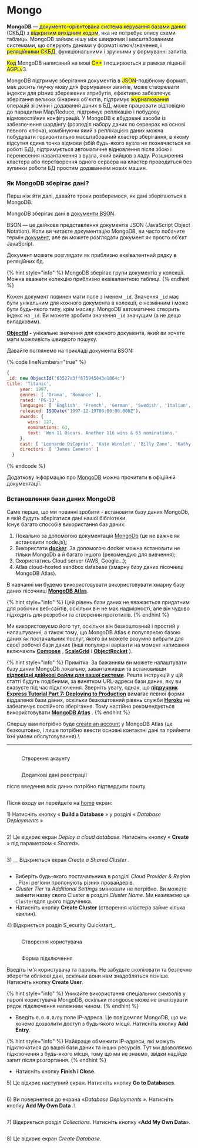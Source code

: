 # Mongo

**MongoDB** — <mark style="color:blue;">документо-орієнтована система керування базами даних</mark> (СКБД) з <mark style="color:blue;">відкритим вихідним кодом</mark>, яка не потребує опису схеми таблиць. MongoDB займає нішу між швидкими і масштабованими системами, що оперують даними у форматі ключ/значення, і <mark style="color:blue;">реляційними СКБД</mark>, функціональними і зручними у формуванні запитів.

<mark style="color:blue;">Код</mark> MongoDB написаний на мові <mark style="color:blue;">C++</mark> і поширюється в рамках ліцензії <mark style="color:blue;">AGPLv</mark>3.

MongoDB підтримує зберігання документів в <mark style="color:blue;">JSON</mark>-подібному форматі, має досить гнучку мову для формування запитів, може створювати індекси для різних збережених атрибутів, ефективно забезпечує зберігання великих бінарних об'єктів, підтримує <mark style="color:blue;">журналювання</mark> операцій зі зміни і додавання даних в БД, може працювати відповідно до парадигми Map/Reduce, підтримує реплікацію і побудову відмовостійких конфігурацій. У MongoDB є вбудовані засоби із забезпечення шардінгу (розподіл набору даних по серверах на основі певного ключа), комбінуючи який з реплікацією даних можна побудувати горизонтально масштабований кластер зберігання, в якому відсутня єдина точка відмови (збій будь-якого вузла не позначається на роботі БД), підтримується автоматичне відновлення після збою і перенесення навантаження з вузла, який вийшов з ладу. Розширення кластера або перетворення одного сервера на кластер проводиться без зупинки роботи БД простим додаванням нових машин.

### Як MongoDB зберігає дані?

Перш ніж йти далі, давайте трохи розберемося, як дані зберігаються в MongoDB.

MongoDB зберігає дані в [документи BSON](https://docs.mongodb.com/manual/core/document/).&#x20;

BSON — це двійкове представлення документів JSON (JavaScript Object Notation). Коли ви читаєте документацію MongoDB, ви часто побачите термін [документ](https://docs.mongodb.com/manual/reference/glossary/#term-document), але ви можете розглядати документ як просто об’єкт JavaScript.

Документ можете розглядати як приблизно еквівалентний рядку в реляційних бд.

{% hint style="info" %}
MongoDB зберігає групи документів у колекції. Можна вважати колекцію приблизно еквівалентною таблиці.
{% endhint %}

Кожен документ повинен мати поле з іменем `_id`. Значення `_id` має бути унікальним для кожного документа в колекції, є незмінним і може бути будь-якого типу, крім масиву. MongoDB автоматично створить індекс на `_id`. Ви можете зробити значення `_id` значущим (а не дещо випадковим).

[**ObjectId**](https://docs.mongodb.com/manual/reference/bson-types/#objectid) **-** унікальне значення для кожного документа, який ви хочете мати можливість швидкого пошуку.&#x20;

Давайте поглянемо на прикладі документа BSON:

{% code lineNumbers="true" %}
```javascript
{
_id: new ObjectId("63527a3ff675945843e1064c")      
title: 'Titanic',
     year: 1997,
     genres: [ 'Drama', 'Romance' ],
     rated: 'PG-13',
     languages: [ 'English', 'French', 'German', 'Swedish', 'Italian', 'Russian' ],
     released: ISODate("1997-12-19T00:00:00.000Z"),
     awards: {
        wins: 127,
        nominations: 63,
        text: 'Won 11 Oscars. Another 116 wins & 63 nominations.'
     },
     cast: [ 'Leonardo DiCaprio', 'Kate Winslet', 'Billy Zane', 'Kathy Bates' ],
     directors: [ 'James Cameron' ]
  }
```
{% endcode %}

Додаткову інформацію про [MongoDB](https://www.mongodb.com/docs/) можна прочитати в офіційній документації.

### **Встановлення бази даних MongoDB**

Саме перше, що ми повинні зробити - встановити базу даних MongoDb, в якій будуть зберігатися дані нашої бібліотеки.\
Існує багато способів використання баз даних:

1. Локально за допомогою документацій [MongoDb](https://www.mongodb.com/docs/manual/installation/) (це не важче як встановити node.js)**;**
2. Використати [**docker**](https://www.docker.com/get-started/). За допомогою docker можна встановити не тільки MongoDb а й багато іншого (рекомендую для вивчення);
3. Скористатись Cloud server (AWS, Google…);
4. Atlas cloud-hosted sandbox database (хмарну базу даних пісочниці MongoDB Atlas).

В навчанні ми будемо використовувати використовувати хмарну базу даних пісочниці [**MongoDB Atlas**](https://www.mongodb.com/atlas/database).

{% hint style="info" %}
Цей рівень бази даних не вважається придатним для робочих веб-сайтів, оскільки він не має надмірності, але він чудово підходить для розробки та створення прототипів.
{% endhint %}

Ми використовуємо його тут, оскільки він безкоштовний і простий у налаштуванні, а також тому, що MongoDB Atlas є популярною базою даних як постачальник послуг, якого ви можете розумно вибрати для своєї робочої бази даних (інші популярні варіанти на момент написання включають [**Compose**](https://www.compose.com/) , [**ScaleGrid**](https://scalegrid.io/pricing.html) і [**ObjectRocket**](https://www.objectrocket.com/) ).

{% hint style="info" %}
Примітка. За бажанням ви можете налаштувати базу даних MongoDb локально, завантаживши та встановивши [**відповідні двійкові файли для вашої системи**](https://www.mongodb.com/download-center/community/releases). Решта інструкцій у цій статті будуть подібними, за винятком URL-адреси бази даних, яку ви вказуєте під час підключення. Зверніть увагу, однак, що [**підручник Express Tutorial Part 7: Deploying to Production**](https://developer.mozilla.org/en-US/docs/Learn/Server-side/Express\_Nodejs/deployment) вимагає певної форми віддаленої бази даних, оскільки безкоштовний рівень служби [**Heroku**](https://www.heroku.com/) не забезпечує постійного зберігання. Тому настійно рекомендується використовувати [**MongoDB Atlas**](https://www.mongodb.com/atlas/database) .
{% endhint %}

Спершу вам потрібно буде [create an account](https://www.mongodb.com/cloud/atlas/register) у MongoDB Atlas (це безкоштовно, і лише потрібно ввести основні контактні дані та прийняти їхні умови обслуговування).\
****

<figure><img src="https://lh4.googleusercontent.com/0pIf_SBPnPLRd8e-1Y021WF6cgP1XRgLN65-nKNpduTVXR_n53koix7XmSrKWipMEUDm6MMdVuLxiu1onPjeU0K4eSg-JdHpw8OHvGr1L1GxAmQQ9_kIXYi--jmWvF16L830sWSFxGHOn550mNgKnKEnlKTB032cq_bBb0cVXA5MXTtthR6QGZLFaQ" alt=""><figcaption><p>Створення акаунту<br></p></figcaption></figure>

<figure><img src="https://lh6.googleusercontent.com/0KIwBOfVf8HCVkBfjhZaWNIo-Mb1QDANrNI6ZbxcrKMQgMaHRd4Cn3G0p69lceNCmruHawnPMadyCWsQ8U6h6KU3qq0apZHJ07sRpqS8speqo-1sW-ap6ahJDf47xZ9QpNxORrvoWIfx-Wdqg5wros8s-aeLb9n5-Msqol0HPmzAI_6olrEpWFj7yA" alt=""><figcaption><p>Додаткові дані реєстрації</p></figcaption></figure>

після введення всіх даних потрібно підтвердити пошту

<figure><img src="https://lh3.googleusercontent.com/mPdqMwU3M2UQ6iddvaBUREnjMuobCYiyaRlH0rwz5TSXW0C2nGEC5B-NHyxuuWXO8jzArCn2mXNHtzegVGDzVl8F8j17GqJM1erS0FBTyKJ9decALD8fx7BjOI6-Cw0iEpbAs2otoiE-ti1_4lRGLzrAi8NOWuvEiWb5j04hqmKVqJhRc8FuBNQQ7A" alt=""><figcaption></figcaption></figure>

Після входу ви перейдете на [home](https://cloud.mongodb.com/v2) екран:

1\) Натисніть кнопку « **Build a Database** » у розділі « _Database Deployments_ »&#x20;

<figure><img src="../../.gitbook/assets/image (6).png" alt=""><figcaption></figcaption></figure>

2\) Це відкриє екран _Deploy a cloud database._  Натисніть кнопку « **Create** » під параметром       « _Shared_».

<figure><img src="../../.gitbook/assets/image (3).png" alt=""><figcaption></figcaption></figure>

3\) __ Відкриється екран _Create a Shared Cluster ._

<figure><img src="../../.gitbook/assets/image (1).png" alt=""><figcaption></figcaption></figure>

* Виберіть будь-якого постачальника в розділі _Cloud Provider & Region_ . Різні регіони пропонують різних провайдерів.
* _Cluster Tier_ та _Additional Settings_ змінювати не потрібно. Ви можете змінити назву свого Cluster в розділі _Cluster Name_.  Ми називаємо це `Cluster0`для цього підручника.
* Натисніть кнопку **Create Cluster** (створення кластера займе кілька хвилин).

4\) Відкриється розділ S_ecurity Quickstart_.

<figure><img src="../../.gitbook/assets/Screenshot_2022-10-21_13-22-36.png" alt=""><figcaption><p>Створення користувача</p></figcaption></figure>

<figure><img src="../../.gitbook/assets/Screenshot_2022-10-21_13-23-15.png" alt=""><figcaption><p>Форма підключення</p></figcaption></figure>

Введіть ім'я користувача та пароль. Не забудьте скопіювати та безпечно зберегти облікові дані, оскільки вони нам знадобляться пізніше. Натисніть кнопку **Create User**.

{% hint style="info" %}
Уникайте використання спеціальних символів у паролі користувача MongoDB, оскільки mongoose може не аналізувати рядок підключення належним чином.
{% endhint %}

* Введіть `0.0.0.0/0`у поле IP-адреса. Це повідомляє MongoDB, що ми хочемо дозволити доступ з будь-якого місця. Натисніть кнопку **Add Entry**.

{% hint style="info" %}
Найкраще обмежити IP-адреси, які можуть підключатися до вашої бази даних та інших ресурсів. Тут ми дозволяємо підключення з будь-якого місця, тому що ми не знаємо, звідки надійде запит після розгортання.
{% endhint %}

* Натисніть кнопку **Finish і Close**.

5\) Це відкриє наступний екран. Натисніть кнопку **Go to Databases**.

<figure><img src="../../.gitbook/assets/image (7).png" alt=""><figcaption></figcaption></figure>

6\) Ви повернетеся до екрана «_Database Deployments »._ Натисніть кнопку **Add My Own Data** .\


<figure><img src="../../.gitbook/assets/Screenshot_2022-10-21_13-49-11.png" alt=""><figcaption></figcaption></figure>

7\) Відкриється розділ _Collections_. Натисніть кнопку «**Add My Own Data**».

<figure><img src="../../.gitbook/assets/Screenshot_2022-10-21_13-50-55 (1).png" alt=""><figcaption></figcaption></figure>

8\) Це відкриє екран _Create Database._

<figure><img src="../../.gitbook/assets/Screenshot_2022-10-21_13-52-14.png" alt=""><figcaption></figcaption></figure>
